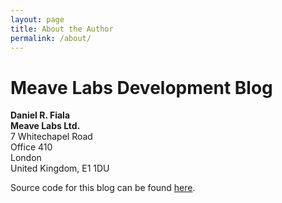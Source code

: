 ```yaml
---
layout: page
title: About the Author
permalink: /about/
---
```


Meave Labs Development Blog
============

<strong>Daniel R. Fiala</strong><br />
<strong>Meave Labs Ltd.</strong><br />
7 Whitechapel Road<br />
Office 410<br />
London<br />
United Kingdom, E1 1DU<br />

Source code for this blog can be found [here](https://github.com/meave-labs/meave-labs.github.io).

